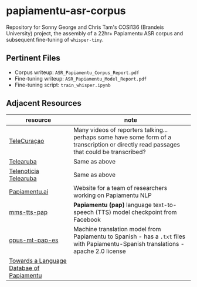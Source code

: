 # papiamentu-asr-corpus

Repository for Sonny George and Chris Tam's COSI136 (Brandeis University) project, the assembly of a 22hr+ Papiamentu ASR corpus and subsequent fine-tuning of `whisper-tiny`.

## Pertinent Files

- Corpus writeup: `ASR_Papiamentu_Corpus_Report.pdf`
- Fine-tuning writeup: `ASR_Papiamentu_Model_Report.pdf`
- Fine-tuning script: `train_whisper.ipynb`


## Adjacent Resources

| resource | note |
| - | - |
| [TeleCuraçao](https://www.youtube.com/watch?v=-RllKwBukeM) | Many videos of reporters talking... perhaps some have some form of a transcription or directly read passages that could be transcribed? |
| [Telearuba](https://www.youtube.com/watch?v=z_v5LfkJh0g) | Same as above |
| [Telenoticia Telearuba](https://www.youtube.com/watch?v=iiRwmWclknU) | Same as above |
| [Papiamentu.ai](https://www.papiamentu.ai/en.html#faq) | Website for a team of researchers working on Papiamentu NLP |
| [mms-tts-pap](https://huggingface.co/facebook/mms-tts-pap/blob/main/README.md?code=true#L10) | **Papiamentu (pap)** language text-to-speech (TTS) model checkpoint from Facebook |
| [opus-mt-pap-es](https://huggingface.co/Helsinki-NLP/opus-mt-pap-es) | Machine translation model from Papiamentu to Spanish - has a `.txt` files with Papiamentu-Spanish translations - apache 2.0 license |
| [Towards a Language Databae of Papiamentu](https://www.academia.edu/27510374/TOWARDS_A_LANGUAGE_DATABASE_OF_PAPIAMENTU) |  |
